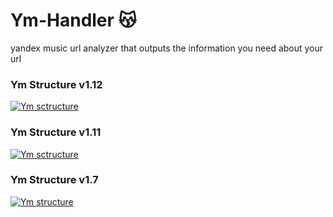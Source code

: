 # Ym-Handler 😽
yandex music url analyzer that outputs the information you need about your url

### Ym Structure v1.12
[![Ym sctructure](https://github.com/uewquewqueqwue/Ym-Handler/blob/main/update_images/v1_12.png)](https://github.com/uewquewqueqwue/Ym-Handler/blob/main/update_images/v1_12.png)

### Ym Structure v1.11
[![Ym sctructure](https://github.com/uewquewqueqwue/Ym-Handler/blob/main/update_images/v1_11.png)](https://github.com/uewquewqueqwue/Ym-Handler/blob/main/update_images/v1_11.png)

### Ym Structure v1.7
[![Ym structure](https://github.com/uewquewqueqwue/Ym-Handler/blob/main/update_images/v1_7.png)](https://github.com/uewquewqueqwue/Ym-Handler/blob/main/update_images/v1_7.png)
